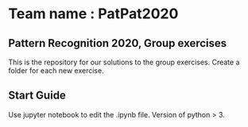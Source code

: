 # Team name : PatPat2020
## Pattern Recognition 2020, Group exercises
This is the repository for our solutions to the group exercises. Create a folder for each new exercise.
## Start Guide
Use jupyter notebook to edit the .ipynb file. Version of python > 3.
